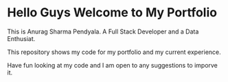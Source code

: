 # Hello Guys Welcome to My Portfolio
This is Anurag Sharma Pendyala. A Full Stack Developer and a Data Enthusiat.

This repository shows my code for my portfolio and my current experience.

Have fun looking at my code and I am open to any suggestions to imporve it.

